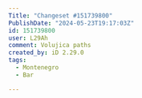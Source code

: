 ```yaml
---
Title: "Changeset #151739800"
PublishDate: "2024-05-23T19:17:03Z"
id: 151739800
user: L29Ah
comment: Volujica paths
created_by: iD 2.29.0
tags:
  - Montenegro
  - Bar

---
```

